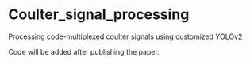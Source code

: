 # Coulter_signal_processing
Processing code-multiplexed coulter signals using customized YOLOv2

Code will be added after publishing the paper.
